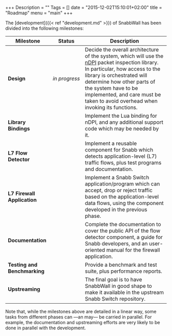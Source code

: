 +++
Description = ""
Tags = []
date = "2015-12-02T15:10:01+02:00"
title = "Roadmap"
menu = "main"
+++

The [development]({{< ref "development.md" >}}) of <span class="appname">SnabbWall</span> has been divided into the following milestones:

Milestone | Status | Description
----------|--------|--------------------------
**Design** | *in&nbsp;progress* | Decide the overall architecture of the system, which will use the [nDPI](http://www.ntop.org/products/deep-packet-inspection/ndpi/) packet inspection library. In particular, how access to the library is orchestrated will determine how other parts of the system have to be implemented, and care must be taken to avoid overhead when invoking its functions.
**Library Bindings** | | Implement the Lua binding for nDPI, and any additional support code which may be needed by it.
**L7 Flow Detector** | | Implement a reusable component for Snabb which detects application-level (L7) traffic flows, plus test programs and documentation.
**L7 Firewall Application** | | Implement a Snabb Switch application/program which can accept, drop or reject traffic based on the application-level data flows, using the component developed in the previous phase.
**Documentation** | | Complete the documentation to cover the public API of the flow detector component, a guide for Snabb developers, and an user-oriented manual for the firewall application.
**Testing and Benchmarking** | | Provide a benchmark and test suite, plus performance reports.
**Upstreaming** | | The final goal is to have SnabbWall in good shape to make it available in the upstream Snabb Switch repository.

Note that, while the milestones above are detailed in a linear way, some tasks from different phases can —an may— be carried in parallel. For example, the documentation and upstreaming efforts are very likely to be done in parallel with the development. 
